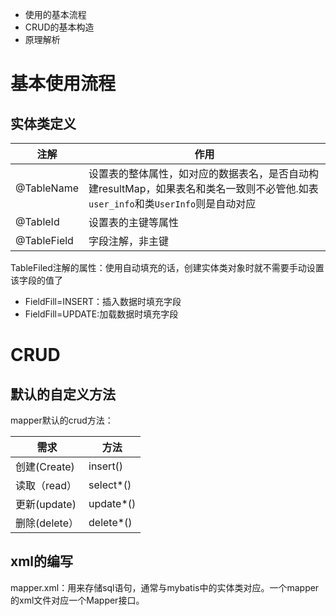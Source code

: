 - 使用的基本流程
- CRUD的基本构造
- 原理解析

# 基本使用流程

## 实体类定义

| 注解        | 作用                                                         |
| ----------- | ------------------------------------------------------------ |
| @TableName  | 设置表的整体属性，如对应的数据表名，是否自动构建resultMap，如果表名和类名一致则不必管他.如表`user_info`和类`UserInfo`则是自动对应 |
| @TableId    | 设置表的主键等属性                                           |
| @TableField | 字段注解，非主键                                             |



TableFiled注解的属性：使用自动填充的话，创建实体类对象时就不需要手动设置该字段的值了

- FieldFill=INSERT：插入数据时填充字段
- FieldFill=UPDATE:加载数据时填充字段

# CRUD

## 默认的自定义方法

mapper默认的crud方法：

| 需求          | 方法      |
| ------------- | --------- |
| 创建(Create)  | insert()  |
| 读取（read）  | select*() |
| 更新(update)  | update*() |
| 删除(delete） | delete*() |



## xml的编写

mapper.xml：用来存储sql语句，通常与mybatis中的实体类对应。一个mapper的xml文件对应一个Mapper接口。